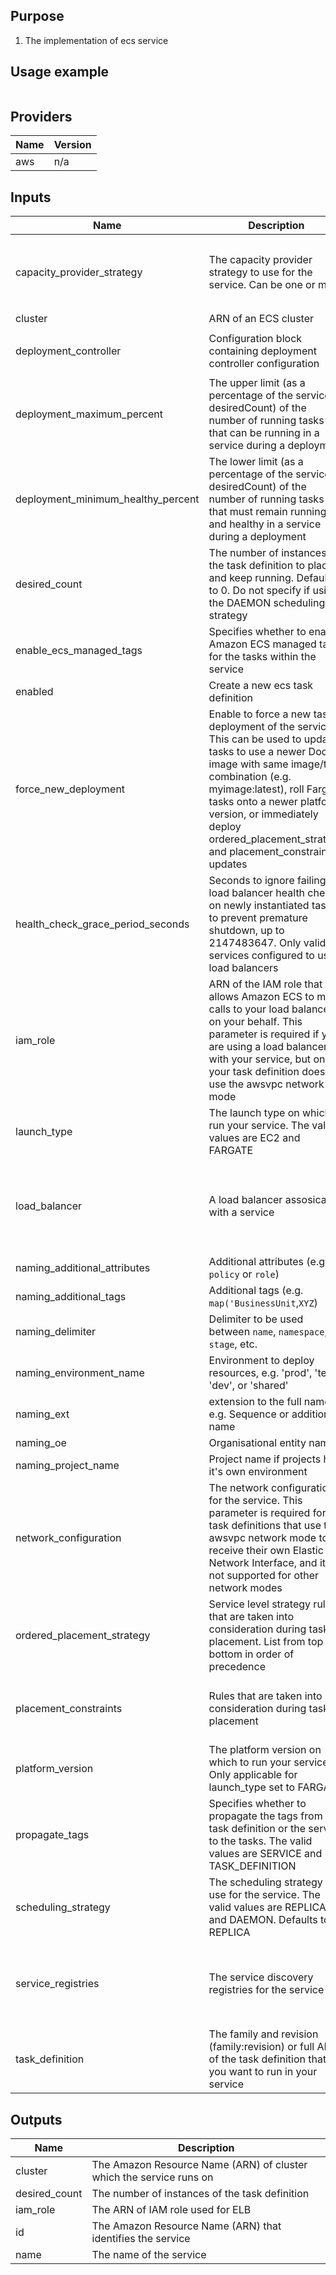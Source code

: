 ## Purpose
1. The implementation of ecs service
   
## Usage example
```

```
## Providers

| Name | Version |
|------|---------|
| aws | n/a |

## Inputs

| Name | Description | Type | Default | Required |
|------|-------------|------|---------|:-----:|
| capacity\_provider\_strategy | The capacity provider strategy to use for the service. Can be one or more | <pre>list(object({<br>    capacity_provider = string<br>    weight            = number<br>    base              = number<br>  }))</pre> | n/a | yes |
| cluster | ARN of an ECS cluster | `string` | n/a | yes |
| deployment\_controller | Configuration block containing deployment controller configuration | <pre>list(object({<br>    type = string<br>  }))</pre> | n/a | yes |
| deployment\_maximum\_percent | The upper limit (as a percentage of the services desiredCount) of the number of running tasks that can be running in a service during a deployment | `number` | n/a | yes |
| deployment\_minimum\_healthy\_percent | The lower limit (as a percentage of the services desiredCount) of the number of running tasks that must remain running and healthy in a service during a deployment | `number` | n/a | yes |
| desired\_count | The number of instances of the task definition to place and keep running. Defaults to 0. Do not specify if using the DAEMON scheduling strategy | `number` | n/a | yes |
| enable\_ecs\_managed\_tags | Specifies whether to enable Amazon ECS managed tags for the tasks within the service | `bool` | n/a | yes |
| enabled | Create a new ecs task definition | `bool` | n/a | yes |
| force\_new\_deployment | Enable to force a new task deployment of the service. This can be used to update tasks to use a newer Docker image with same image/tag combination (e.g. myimage:latest), roll Fargate tasks onto a newer platform version, or immediately deploy ordered\_placement\_strategy and placement\_constraints updates | `bool` | n/a | yes |
| health\_check\_grace\_period\_seconds | Seconds to ignore failing load balancer health checks on newly instantiated tasks to prevent premature shutdown, up to 2147483647. Only valid for services configured to use load balancers | `number` | n/a | yes |
| iam\_role | ARN of the IAM role that allows Amazon ECS to make calls to your load balancer on your behalf. This parameter is required if you are using a load balancer with your service, but only if your task definition does not use the awsvpc network mode | `string` | n/a | yes |
| launch\_type | The launch type on which to run your service. The valid values are EC2 and FARGATE | `string` | n/a | yes |
| load\_balancer | A load balancer assosicated with a service | <pre>list(object({<br>    elb_name         = string<br>    target_group_arn = string<br>    container_name   = string<br>    container_port   = number<br>  }))</pre> | n/a | yes |
| naming\_additional\_attributes | Additional attributes (e.g. `policy` or `role`) | `list` | n/a | yes |
| naming\_additional\_tags | Additional tags (e.g. `map('BusinessUnit`,`XYZ`) | `map` | n/a | yes |
| naming\_delimiter | Delimiter to be used between `name`, `namespace`, `stage`, etc. | `string` | n/a | yes |
| naming\_environment\_name | Environment to deploy resources, e.g. 'prod', 'test', 'dev', or 'shared' | `string` | n/a | yes |
| naming\_ext | extension to the full name, e.g. Sequence or additional name | `string` | n/a | yes |
| naming\_oe | Organisational entity name | `string` | n/a | yes |
| naming\_project\_name | Project name if projects has it's own environment | `string` | n/a | yes |
| network\_configuration | The network configuration for the service. This parameter is required for task definitions that use the awsvpc network mode to receive their own Elastic Network Interface, and it is not supported for other network modes | <pre>list(object({<br>    subnets          = list(string)<br>    security_groups  = list(string)<br>    assign_public_ip = bool<br>  }))</pre> | n/a | yes |
| ordered\_placement\_strategy | Service level strategy rules that are taken into consideration during task placement. List from top to bottom in order of precedence | <pre>list(object({<br>    type  = string<br>    field = string<br>  }))</pre> | n/a | yes |
| placement\_constraints | Rules that are taken into consideration during task placement | <pre>list(object({<br>    type       = string<br>    expression = string<br>  }))</pre> | n/a | yes |
| platform\_version | The platform version on which to run your service. Only applicable for launch\_type set to FARGATE | `string` | n/a | yes |
| propagate\_tags | Specifies whether to propagate the tags from the task definition or the service to the tasks. The valid values are SERVICE and TASK\_DEFINITION | `string` | n/a | yes |
| scheduling\_strategy | The scheduling strategy to use for the service. The valid values are REPLICA and DAEMON. Defaults to REPLICA | `string` | n/a | yes |
| service\_registries | The service discovery registries for the service | <pre>list(object({<br>    registry_arn   = string<br>    port           = number<br>    container_port = number<br>    container_name = string<br>  }))</pre> | n/a | yes |
| task\_definition | The family and revision (family:revision) or full ARN of the task definition that you want to run in your service | `string` | n/a | yes |

## Outputs

| Name | Description |
|------|-------------|
| cluster | The Amazon Resource Name (ARN) of cluster which the service runs on |
| desired\_count | The number of instances of the task definition |
| iam\_role | The ARN of IAM role used for ELB |
| id | The Amazon Resource Name (ARN) that identifies the service |
| name | The name of the service |